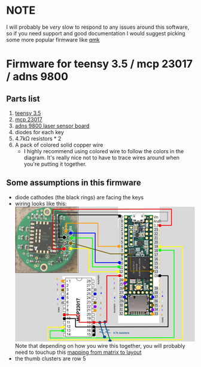# NOTE
I will probably be *very* slow to respond to any issues around this software, so if you need support and good documentation I would suggest picking some more popular firmware like [qmk](https://github.com/qmk/qmk_firmware)

# Firmware for teensy 3.5 / mcp 23017 / adns 9800
## Parts list
1. [teensy 3.5](https://www.pjrc.com/store/teensy35.html)
2. [mcp 23017](https://www.amazon.com/MCP23017-input-output-port-expander/dp/B00I6OEWJM)
3. [adns 9800 laser sensor board](https://www.tindie.com/products/jkicklighter/adns-9800-laser-motion-sensor/)
4. diodes for each key
5. 4.7kΩ resistors * 2
6. A pack of colored solid copper wire
    - I highly recommend using colored wire to follow the colors in the diagram. It's really nice not to have to trace wires around when you're putting it together.

## Some assumptions in this firmware
- diode cathodes (the black rings) are facing the keys
- wiring looks like this:
  ![render](diagram.jpg)
  Note that depending on how you wire this together, you will probably need to touchup this [mapping from matrix to layout](layout.cpp#L48-L56)
- the thumb clusters are row 5
